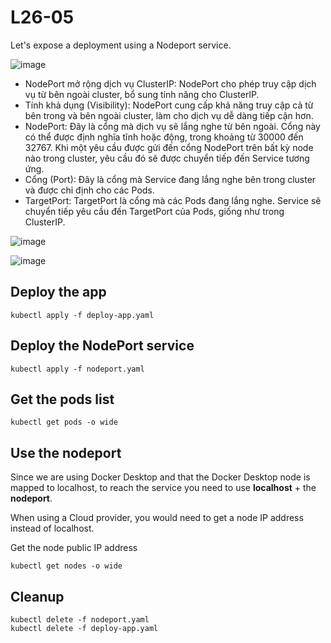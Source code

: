 # L26-05

Let's expose a deployment using a Nodeport service.

![image](https://github.com/user-attachments/assets/f6a2f8db-5fbc-4fba-b747-c0586b252c47)

- NodePort mở rộng dịch vụ ClusterIP:
    NodePort cho phép truy cập dịch vụ từ bên ngoài cluster, bổ sung tính năng cho ClusterIP.
- Tính khả dụng (Visibility):
    NodePort cung cấp khả năng truy cập cả từ bên trong và bên ngoài cluster, làm cho dịch vụ dễ dàng tiếp cận hơn.
- NodePort:
    Đây là cổng mà dịch vụ sẽ lắng nghe từ bên ngoài. Cổng này có thể được định nghĩa tĩnh hoặc động, trong khoảng từ 30000 đến 32767.
    Khi một yêu cầu được gửi đến cổng NodePort trên bất kỳ node nào trong cluster, yêu cầu đó sẽ được chuyển tiếp đến Service tương ứng.
- Cổng (Port):
    Đây là cổng mà Service đang lắng nghe bên trong cluster và được chỉ định cho các Pods.
- TargetPort:
    TargetPort là cổng mà các Pods đang lắng nghe. Service sẽ chuyển tiếp yêu cầu đến         TargetPort của Pods, giống như trong ClusterIP.

![image](https://github.com/user-attachments/assets/d7af23cb-e0db-40fb-a85d-caa90e924c57)

![image](https://github.com/user-attachments/assets/ab23396f-0593-4cea-b8c8-bb9de775f95d)


## Deploy the app

    kubectl apply -f deploy-app.yaml

## Deploy the NodePort service

    kubectl apply -f nodeport.yaml

## Get the pods list

    kubectl get pods -o wide

## Use the nodeport

Since we are using Docker Desktop and that the Docker Desktop node is mapped to localhost, to reach the service you need to use **localhost** + the **nodeport**.

When using a Cloud provider, you would need to get a node IP address instead of localhost.

Get the node public IP address

    kubectl get nodes -o wide

## Cleanup

    kubectl delete -f nodeport.yaml
    kubectl delete -f deploy-app.yaml
